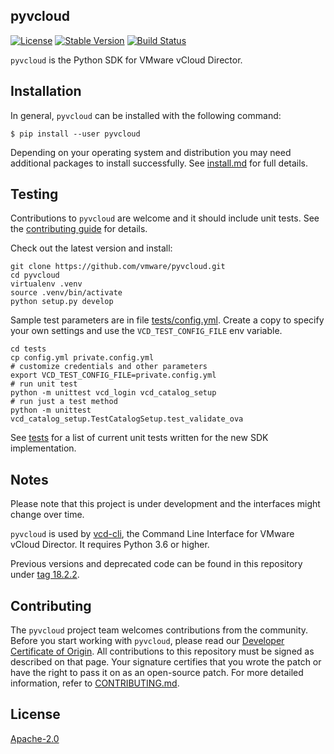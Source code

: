 ## pyvcloud

[![License](https://img.shields.io/pypi/l/pyvcloud.svg)](https://pypi.python.org/pypi/pyvcloud) [![Stable Version](https://img.shields.io/pypi/v/pyvcloud.svg)](https://pypi.python.org/pypi/pyvcloud) [![Build Status](https://img.shields.io/travis/vmware/pyvcloud.svg?style=flat)](https://travis-ci.org/vmware/pyvcloud/)

`pyvcloud` is the Python SDK for VMware vCloud Director.

## Installation

In general, `pyvcloud` can be installed with the following command:
```shell
$ pip install --user pyvcloud
```
Depending on your operating system and distribution you
may need additional packages to install successfully. See
[install.md](docs/install.md) for full details.

## Testing

Contributions to `pyvcloud` are welcome and it should include unit tests. See the [contributing guide](CONTRIBUTING.md) for details.

Check out the latest version and install:

```shell
git clone https://github.com/vmware/pyvcloud.git
cd pyvcloud
virtualenv .venv
source .venv/bin/activate
python setup.py develop
```

Sample test parameters are in file [tests/config.yml](tests/config.yml). Create a copy to specify your own settings and use the `VCD_TEST_CONFIG_FILE` env variable.

```shell
cd tests
cp config.yml private.config.yml
# customize credentials and other parameters
export VCD_TEST_CONFIG_FILE=private.config.yml
# run unit test
python -m unittest vcd_login vcd_catalog_setup
# run just a test method
python -m unittest vcd_catalog_setup.TestCatalogSetup.test_validate_ova
```

See [tests](tests/) for a list of current unit tests written for the new SDK implementation.


## Notes

Please note that this project is under development and the interfaces might change over time.

`pyvcloud` is used by [vcd-cli](https://vmware.github.io/vcd-cli), the Command Line Interface for VMware vCloud Director. It requires Python 3.6 or higher.

Previous versions and deprecated code can be found in this repository under [tag 18.2.2](https://github.com/vmware/pyvcloud/tree/18.2.2).

## Contributing

The `pyvcloud` project team welcomes contributions from the community. Before you start working with `pyvcloud`, please read our [Developer Certificate of Origin](https://cla.vmware.com/dco). All contributions to this repository must be signed as described on that page. Your signature certifies that you wrote the patch or have the right to pass it on as an open-source patch. For more detailed information, refer to [CONTRIBUTING.md](CONTRIBUTING.md).

## License

[Apache-2.0](LICENSE.txt)

